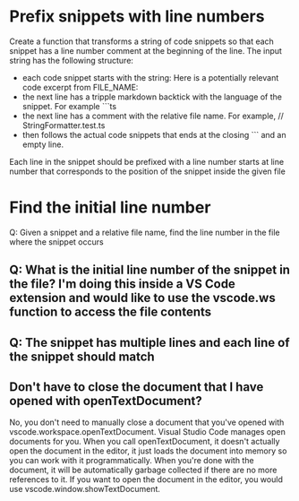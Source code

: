 # Prefix snippets with line numbers

Create a function that transforms a string of code snippets so that each snippet has a line number comment at the beginning of the line. The input string has the following structure:

- each code snippet starts with the string: Here is a potentially relevant code excerpt from FILE_NAME:
- the next line has a tripple markdown backtick with the language of the snippet. For example ```ts
- the next line has a comment with the relative file name. For example, // StringFormatter.test.ts
- then follows the actual code snippets that ends at the closing ``` and an empty line.

Each line in the snippet should be prefixed with a line number starts at line number that corresponds to the position of the snippet inside the given file

# Find the initial line number
Q: Given a snippet and a relative file name, find the line number in the file where the snippet occurs

Q: What is the initial line number of the snippet in the file?
I'm doing this inside a VS Code extension and would like to use the vscode.ws function to access the file contents
--
Q: The snippet has multiple lines and each line of the snippet should match
---
Don't have to close the document that I have opened with openTextDocument?
---
No, you don't need to manually close a document that you've opened with vscode.workspace.openTextDocument. Visual Studio Code manages open documents for you. When you call openTextDocument, it doesn't actually open the document in the editor, it just loads the document into memory so you can work with it programmatically. When you're done with the document, it will be automatically garbage collected if there are no more references to it. If you want to open the document in the editor, you would use vscode.window.showTextDocument.